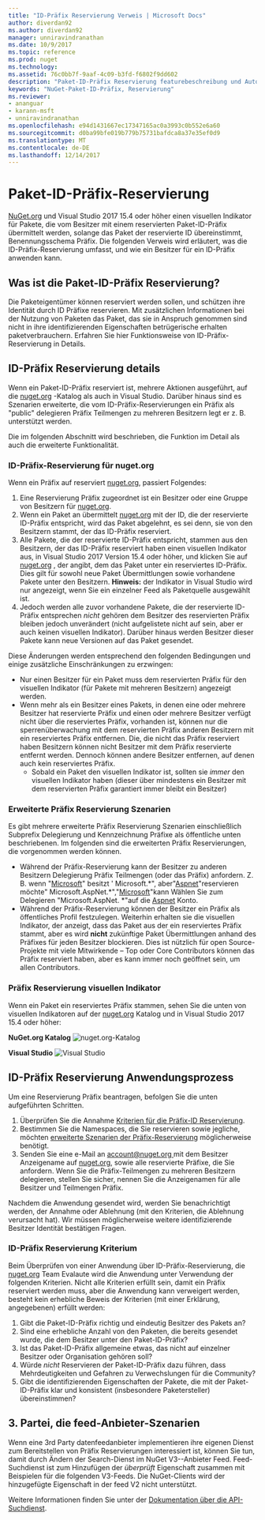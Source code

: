 ```yaml
---
title: "ID-Präfix Reservierung Verweis | Microsoft Docs"
author: diverdan92
ms.author: diverdan92
manager: unniravindranathan
ms.date: 10/9/2017
ms.topic: reference
ms.prod: nuget
ms.technology: 
ms.assetid: 76c0bb7f-9aaf-4c09-b3fd-f6802f9dd602
description: "Paket-ID-Präfix Reservierung featurebeschreibung und Autor-Handbuch."
keywords: "NuGet-Paket-ID-Präfix, Reservierung"
ms.reviewer:
- ananguar
- karann-msft
- unniravindranathan
ms.openlocfilehash: e94d1431667ec17347165ac0a3993c0b552e6a60
ms.sourcegitcommit: d0ba99bfe019b779b75731bafdca8a37e35ef0d9
ms.translationtype: MT
ms.contentlocale: de-DE
ms.lasthandoff: 12/14/2017
---
```

# <a name="package-id-prefix-reservation"></a>Paket-ID-Präfix-Reservierung
[NuGet.org](https://www.nuget.org/) und Visual Studio 2017 15.4 oder höher einen visuellen Indikator für Pakete, die vom Besitzer mit einem reservierten Paket-ID-Präfix übermittelt werden, solange das Paket der reservierte ID übereinstimmt, Benennungsschema Präfix. Die folgenden Verweis wird erläutert, was die ID-Präfix-Reservierung umfasst, und wie ein Besitzer für ein ID-Präfix anwenden kann.

## <a name="what-is-package-id-prefix-reservation"></a>Was ist die Paket-ID-Präfix Reservierung?
Die Paketeigentümer können reserviert werden sollen, und schützen ihre Identität durch ID Präfixe reservieren. Mit zusätzlichen Informationen bei der Nutzung von Paketen das Paket, das sie in Anspruch genommen sind nicht in ihre identifizierenden Eigenschaften betrügerische erhalten paketverbrauchern. Erfahren Sie hier Funktionsweise von ID-Präfix-Reservierung in Details.

## <a name="id-prefix-reservation-details"></a>ID-Präfix Reservierung details 
Wenn ein Paket-ID-Präfix reserviert ist, mehrere Aktionen ausgeführt, auf die [nuget.org](https://www.nuget.org/) -Katalog als auch in Visual Studio. Darüber hinaus sind es Szenarien erweiterte, die vom ID-Präfix-Reservierungen ein Präfix als "public" delegieren Präfix Teilmengen zu mehreren Besitzern legt er z. B. unterstützt werden.

Die im folgenden Abschnitt wird beschrieben, die Funktion im Detail als auch die erweiterte Funktionalität.

### <a name="id-prefix-reservation-on-nugetorg"></a>ID-Präfix-Reservierung für nuget.org
Wenn ein Präfix auf reserviert [nuget.org](https://www.nuget.org/), passiert Folgendes:
1. Eine Reservierung Präfix zugeordnet ist ein Besitzer oder eine Gruppe von Besitzern für [nuget.org](https://www.nuget.org/). 
2. Wenn ein Paket an übermittelt [nuget.org](https://www.nuget.org/) mit der ID, die der reservierte ID-Präfix entspricht, wird das Paket abgelehnt, es sei denn, sie von den Besitzern stammt, der das ID-Präfix reserviert.
3. Alle Pakete, die der reservierte ID-Präfix entspricht, stammen aus den Besitzern, der das ID-Präfix reserviert haben einen visuellen Indikator aus, in Visual Studio 2017 Version 15.4 oder höher, und klicken Sie auf [nuget.org](https://www.nuget.org/) , der angibt, dem das Paket unter ein reserviertes ID-Präfix. Dies gilt für sowohl neue Paket Übermittlungen sowie vorhandene Pakete unter den Besitzern. **Hinweis:** der Indikator in Visual Studio wird nur angezeigt, wenn Sie ein einzelner Feed als Paketquelle ausgewählt ist. 
4. Jedoch werden alle zuvor vorhandene Pakete, die der reservierte ID-Präfix entsprechen *nicht* gehören dem Besitzer des reservierten Präfix bleiben jedoch unverändert (nicht aufgelistete nicht auf sein, aber er auch keinen visuellen Indikator). Darüber hinaus werden Besitzer dieser Pakete kann neue Versionen auf das Paket gesendet.

Diese Änderungen werden entsprechend den folgenden Bedingungen und einige zusätzliche Einschränkungen zu erzwingen:
* Nur einen Besitzer für ein Paket muss dem reservierten Präfix für den visuellen Indikator (für Pakete mit mehreren Besitzern) angezeigt werden.
* Wenn mehr als ein Besitzer eines Pakets, in denen eine oder mehrere Besitzer hat reservierte Präfix und einen oder mehrere Besitzer verfügt nicht über die reserviertes Präfix, vorhanden ist, können nur die sperrenüberwachung mit dem reservierten Präfix anderen Besitzern mit ein reserviertes Präfix entfernen. Die, die nicht das Präfix reserviert haben Besitzern können nicht Besitzer mit dem Präfix reservierte entfernt werden. Dennoch können andere Besitzer entfernen, auf denen auch kein reserviertes Präfix.
  * Sobald ein Paket den visuellen Indikator ist, sollten sie *immer* den visuellen Indikator haben (dieser über mindestens ein Besitzer mit dem reservierten Präfix garantiert immer bleibt ein Besitzer)

### <a name="advanced-prefix-reservation-scenarios"></a>Erweiterte Präfix Reservierung Szenarien
Es gibt mehrere erweiterte Präfix Reservierung Szenarien einschließlich Subprefix Delegierung und Kennzeichnung Präfixe als öffentliche unten beschriebenen. Im folgenden sind die erweiterten Präfix Reservierungen, die vorgenommen werden können. 

* Während der Präfix-Reservierung kann der Besitzer zu anderen Besitzern Delegierung Präfix Teilmengen (oder das Präfix) anfordern. Z. B. wenn "[Microsoft](https://www.nuget.org/profiles/microsoft)" besitzt ' Microsoft.\*", aber"[Aspnet](https://www.nuget.org/profiles/aspnet)"reservieren möchte" Microsoft.AspNet.\*","[Microsoft](https://www.nuget.org/profiles/microsoft)"kann Wählen Sie zum Delegieren "Microsoft.AspNet. \*"auf die [Aspnet](https://www.nuget.org/profiles/aspnet) Konto.
*  Während der Präfix-Reservierung können der Besitzer ein Präfix als öffentliches Profil festzulegen. Weiterhin erhalten sie die visuellen Indikator, der anzeigt, dass das Paket aus der ein reserviertes Präfix stammt, aber es wird **nicht** zukünftige Paket Übermittlungen anhand des Präfixes für jeden Besitzer blockieren. Dies ist nützlich für open Source-Projekte mit viele Mitwirkende – Top oder Core Contributors können das Präfix reserviert haben, aber es kann immer noch geöffnet sein, um allen Contributors. 

### <a name="prefix-reservation-visual-indicator"></a>Präfix Reservierung visuellen Indikator
Wenn ein Paket ein reserviertes Präfix stammen, sehen Sie die unten von visuellen Indikatoren auf der [nuget.org](https://www.nuget.org/) Katalog und in Visual Studio 2017 15.4 oder höher:

**NuGet.org Katalog**
![nuget.org-Katalog](media/nuget-gallery-reserved-prefix.png)

**Visual Studio**
![Visual Studio](media/visual-studio-reserved-prefix.png)

## <a name="id-prefix-reservation-application-process"></a>ID-Präfix Reservierung Anwendungsprozess
Um eine Reservierung Präfix beantragen, befolgen Sie die unten aufgeführten Schritten. 
1. Überprüfen Sie die Annahme [Kriterien für die Präfix-ID Reservierung](#id-prefix-reservation-criteria).
2. Bestimmen Sie die Namespaces, die Sie reservieren sowie jegliche, möchten [erweiterte Szenarien der Präfix-Reservierung](#advanced-prefix-reservation-scenarios) möglicherweise benötigt.
3. Senden Sie eine e-Mail an [ account@nuget.org ](mailto:account@nuget.org) mit dem Besitzer Anzeigename auf [nuget.org](https://www.nuget.org/), sowie alle reservierte Präfixe, die Sie anfordern. Wenn Sie die Präfix-Teilmengen zu mehreren Besitzern delegieren, stellen Sie sicher, nennen Sie die Anzeigenamen für alle Besitzer und Teilmengen Präfix.

Nachdem die Anwendung gesendet wird, werden Sie benachrichtigt werden, der Annahme oder Ablehnung (mit den Kriterien, die Ablehnung verursacht hat). Wir müssen möglicherweise weitere identifizierende Besitzer Identität bestätigen Fragen. 

### <a name="id-prefix-reservation-criteria"></a>ID-Präfix Reservierung Kriterium
Beim Überprüfen von einer Anwendung über ID-Präfix-Reservierung, die [nuget.org](https://www.nuget.org/) Team Evalaute wird die Anwendung unter Verwendung der folgenden Kriterien. Nicht alle Kriterien erfüllt sein, damit ein Präfix reserviert werden muss, aber die Anwendung kann verweigert werden, besteht kein erhebliche Beweis der Kriterien (mit einer Erklärung, angegebenen) erfüllt werden:
1. Gibt die Paket-ID-Präfix richtig und eindeutig Besitzer des Pakets an?
2. Sind eine erhebliche Anzahl von den Paketen, die bereits gesendet wurde, die dem Besitzer unter den Paket-ID-Präfix?
3. Ist das Paket-ID-Präfix allgemeine etwas, das nicht auf einzelner Besitzer oder Organisation gehören soll?
4. Würde *nicht* Reservieren der Paket-ID-Präfix dazu führen, dass Mehrdeutigkeiten und Gefahren zu Verwechslungen für die Community?
5. Gibt die identifizierenden Eigenschaften der Pakete, die mit der Paket-ID-Präfix klar und konsistent (insbesondere Paketersteller) übereinstimmen?

## <a name="3rd-party-feed-provider-scenarios"></a>3. Partei, die feed-Anbieter-Szenarien
Wenn eine 3rd Party datenfeedanbieter implementieren ihre eigenen Dienst zum Bereitstellen von Präfix Reservierungen interessiert ist, können Sie tun, damit durch Ändern der Search-Dienst im NuGet V3--Anbieter Feed. Feed-Suchdienst ist zum Hinzufügen der *überprüft* Eigenschaft zusammen mit Beispielen für die folgenden V3-Feeds. Die NuGet-Clients wird der hinzugefügte Eigenschaft in der feed V2 nicht unterstützt.

Weitere Informationen finden Sie unter der [Dokumentation über die API-Suchdienst](../api/search-query-service-resource.md).
